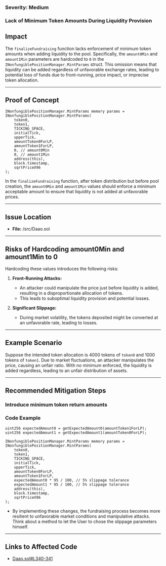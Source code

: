### Severity: Medium

### Lack of Minimum Token Amounts During Liquidity Provision

## Impact
The `finalizeFundraising` function lacks enforcement of minimum token amounts when adding liquidity to the pool. Specifically, the `amount0Min` and `amount1Min` parameters are hardcoded to `0` in the `INonfungiblePositionManager.MintParams` struct. This omission means that liquidity can be added regardless of unfavorable exchange rates, leading to potential loss of funds due to front-running, price impact, or imprecise token allocation.

---

## Proof of Concept

```solidity
INonfungiblePositionManager.MintParams memory params = INonfungiblePositionManager.MintParams(
    token0,
    token1,
    TICKING_SPACE,
    initialTick,
    upperTick,
    amountToken0ForLP,
    amountToken1ForLP,
    0, // amount0Min
    0, // amount1Min
    address(this),
    block.timestamp,
    sqrtPriceX96
);
```

In the `finalizeFundraising` function, after token distribution but before pool creation, the `amount0Min` and `amount1Min` values should enforce a minimum acceptable amount to ensure that liquidity is not added at unfavorable prices.

---

## Issue Location

- **File:** /src/Daao.sol

---

## Risks of Hardcoding amount0Min and amount1Min to 0

Hardcoding these values introduces the following risks:

1. **Front-Running Attacks:**
   - An attacker could manipulate the price just before liquidity is added, resulting in a disproportionate allocation of tokens.
   - This leads to suboptimal liquidity provision and potential losses.

2. **Significant Slippage:**
   - During market volatility, the tokens deposited might be converted at an unfavorable rate, leading to losses.

---

## Example Scenario

Suppose the intended token allocation is 4000 tokens of `token0` and 1000 tokens of `token1`. Due to market fluctuations, an attacker manipulates the price, causing an unfair ratio. With no minimum enforced, the liquidity is added regardless, leading to an unfair distribution of assets.

---

## Recommended Mitigation Steps

### Introduce minimum token return amounts

### Code Example

```solidity
uint256 expectedAmount0 = getExpectedAmount0(amountToken1ForLP);
uint256 expectedAmount1 = getExpectedAmount1(amountToken0ForLP);

INonfungiblePositionManager.MintParams memory params = INonfungiblePositionManager.MintParams(
    token0,
    token1,
    TICKING_SPACE,
    initialTick,
    upperTick,
    amountToken0ForLP,
    amountToken1ForLP,
    expectedAmount0 * 95 / 100, // 5% slippage tolerance
    expectedAmount1 * 95 / 100, // 5% slippage tolerance
    address(this),
    block.timestamp,
    sqrtPriceX96
);
```

 - By implementing these changes, the fundraising process becomes more resilient to unfavorable market conditions and manipulative attacks.
Think about a method to let the User to chose the slippage parameters himself.

---

## Links to Affected Code

- [Daao.sol#L340-341](https://github.com/daaoai/daaoai_contracts/blob/main/src/Daao.sol#L340-#L341)

